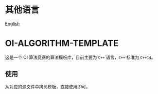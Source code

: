 # 其他语言
[English](../README.md)

# OI-ALGORITHM-TEMPLATE

这是一个 OI 算法竞赛的算法模板库，目前主要为 `C++` 语言，`C++` 标准为 `C++14`。

## 使用

从对应的源文件中拷贝模板，直接使用即可。